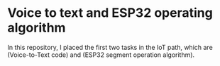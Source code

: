 # Voice to text and ESP32 operating algorithm 
In this repository, I placed the first two tasks in the IoT path, which are (Voice-to-Text code) and (ESP32 segment operation algorithm).
